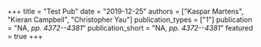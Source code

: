 +++
title = "Test Pub"
date = "2019-12-25"
authors = ["Kaspar Martens", "Kieran Campbell", "Christopher Yau"]
publication_types = ["1"]
publication = "NA, _pp. 4372--4381_"
publication_short = "NA, _pp. 4372--4381_"
featured = true
+++
